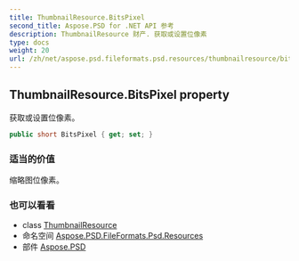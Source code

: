 ```yaml
---
title: ThumbnailResource.BitsPixel
second_title: Aspose.PSD for .NET API 参考
description: ThumbnailResource 财产. 获取或设置位像素
type: docs
weight: 20
url: /zh/net/aspose.psd.fileformats.psd.resources/thumbnailresource/bitspixel/
---
```

## ThumbnailResource.BitsPixel property

获取或设置位像素。

```csharp
public short BitsPixel { get; set; }
```

### 适当的价值

缩略图位像素。

### 也可以看看

* class [ThumbnailResource](../)
* 命名空间 [Aspose.PSD.FileFormats.Psd.Resources](../../thumbnailresource/)
* 部件 [Aspose.PSD](../../../)


